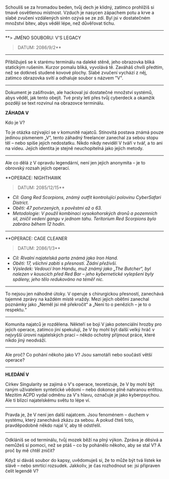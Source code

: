 Schoulíš se za hromadou beden, tvůj dech je klidný, zatímco prohlížíš si tmavě osvětlenou místnost. Vzduch je nasycen zápachem potu a krve a slabé zvučení vzdálených sirén ozývá se ze zdí. Byl jsi v dostatečném množství bitev, abys věděl lépe, než důvěřovat tichu.

---

\*\*> JMÉNO SOUBORU: V'S LEGACY

> DATUM: 2086/9/2\*\*

---

Přibližuješ se k starému terminálu na daleké stěně, jeho obrazovka bliká statickým rušením. Kurzor pomalu bliká, vyvolává tě. Zaváháš chvíli předtím, než se dotkneš studené kovové plochy. Slabé zvučení vychází z něj, zatímco obrazovka svítí a odhaluje soubor s názvem "V".

---

Dokument je zašifrován, ale hackoval jsi dostatečné množství systémů, abys věděl, jak tento obejít. Tvé prsty letí přes tvůj cyberdeck a okamžik později se text rozvinul na obrazovce terminálu.

**ZÁHADA V**

Kdo je V?

To je otázka ozývající se v komunitě najatců. Stínovitá postava známá pouze jedinou písmenem „V“, tento záhadný freelancer zanechal za sebou stopu těl – nebo spíše jejich nedostatku. Nikdo nikdy neviděl V tváří v tvář, a to ani na videu. Jejich identita je stejně neuchopitelná jako jejich metody.

---

Ale co dělá z V opravdu legendární, není jen jejich anonymita – je to obrovský rozsah jejich operací.

\*\*OPERACE: NIGHTHAWK

> DATUM: 2085/12/15\*\*

- _Cíl: Gang Red Scorpions, známý outfit kontrolující polovinu CyberSafari District._
- _Oběti: 47 potvrzených, s pověstmi až o 63._
- _Metodologie: V použil kombinaci vysokohorských dronů a pozemních sil, zničil vedení gangu v jednom tahu. Teritorium Red Scorpions bylo zabráno během 12 hodin._

---

\*\*OPERACE: CAGE CLEANER

> DATUM: 2086/1/3\*\*

- _Cíl: Rivalní najatelská parta známá jako Iron Hand._
- _Oběti: 17, všichni zabiti s přesností. Žádní přeživší._
- _Výsledek: Vedoucí Iron Handu, muž známý jako „The Butcher“, byl nalezen v kouscích před Red Bar – jeho kybernetické vylepšení byly spáleny, jeho tělo redukováno na téměř nic._

---

To nejsou jen náhodné útoky. V operuje s chirurgickou přesností, zanechává tajemné zprávy na každém místě vraždy. Mezi jejich oběťmi zanechal poznámky jako „Neměl jsi mě překročit“ a „Není to o penězích – je to o respektu.“

---

Komunita najatců je rozdělena. Někteří se bojí V jako potenciální hrozby pro jejich operace, zatímco jiní spekulují, že V by mohl být další velký hráč v nejvyšší úrovni najatelských prací – někdo ochotný přijmout práce, které nikdo jiný neodváží.

---

Ale proč? Co pohání někoho jako V? Jsou samotáři nebo součástí větší operace?

---

**HLEDÁNÍ V**

Církev Singularity se zajímá o V's operace, teoretizuje, že V by mohl být raným uživatelem syntetické vědomí – nebo dokonce plně nahranou entitou. Mezitím ACPD vydal odměnu za V's hlavu, označuje je jako kyberpsychou. Ale ti blízcí najatelskému světu to lépe ví.

---

Pravda je, že V není jen další najatcem. Jsou fenoménem – duchem v systému, který zanechává zkázu za sebou. A pokud čteš toto, pravděpodobně někdo najal V, aby tě odstřelil.

---

Odkláníš se od terminálu, tvůj mozek běží na plný výkon. Zpráva je děsivá a nemůžeš si pomoci, než se ptáš – co by pohánělo někoho, aby se stal V? A proč by mě chtěl zničit?

Když si dáváš soubor do kapsy, uvědomuješ si, že to může být tvá lístek ke slávě – nebo smrtící rozsudek. Jakkoliv, je čas rozhodnout se: jsi připraven čelit legendě V?
